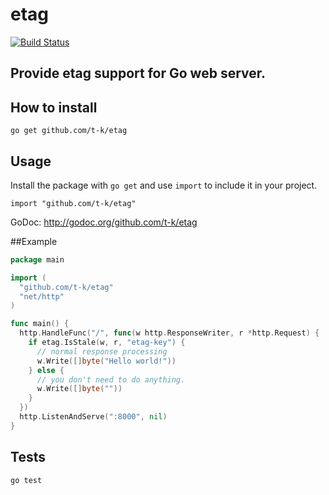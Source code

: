 etag
====

[![Build Status](https://travis-ci.org/t-k/etag.png?branch=master)](https://travis-ci.org/t-k/etag)

## Provide etag support for Go web server.

## How to install

```
go get github.com/t-k/etag
```

## Usage

Install the package with `go get` and use `import` to include it in your project.

```
import "github.com/t-k/etag"
```

GoDoc: http://godoc.org/github.com/t-k/etag

##Example

```go
package main

import (
  "github.com/t-k/etag"
  "net/http"
)

func main() {
  http.HandleFunc("/", func(w http.ResponseWriter, r *http.Request) {
    if etag.IsStale(w, r, "etag-key") {
      // normal response processing
      w.Write([]byte("Hello world!"))
    } else {
      // you don't need to do anything.
      w.Write([]byte(""))
    }
  })
  http.ListenAndServe(":8000", nil)
}

```

## Tests
```
go test
```